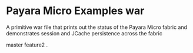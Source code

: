 # Payara Micro Examples war

A primitive war file that prints out the status of the Payara Micro fabric and demonstrates session and JCache persistence across the fabric

master
feature2
.